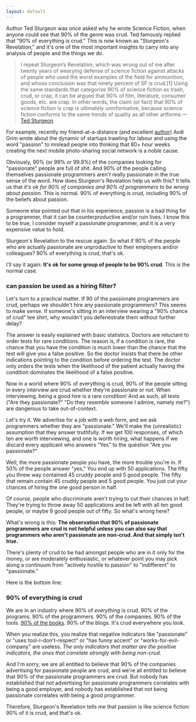 ```yaml
---
layout: default
---
```


Author Ted Sturgeon was once asked why he wrote Science Fiction, when anyone could see that 90% of the genre was crud. Ted famously replied that "90% of everything is crud." This is now known as "Sturgeon's Revelation," and it's one of the most important insights to carry into any analysis of people and the things we do.

> I repeat Sturgeon’s Revelation, which was wrung out of me after twenty years of wearying defense of science fiction against attacks of people who used the worst examples of the field for ammunition, and whose conclusion was that ninety percent of SF is crud.[1]
> Using the same standards that categorize 90% of science fiction as trash, crud, or crap, it can be argued that 90% of film, literature, consumer goods, etc. are crap. In other words, the claim (or fact) that 90% of science fiction is crap is ultimately uninformative, because science fiction conforms to the same trends of quality as all other artforms.—[Ted Sturgeon](https://en.wikipedia.org/wiki/Sturgeon's_Law)

For example, recently my friend-at-a-distance (and excellent [author](https://shiprise.dpdcart.com)) Avdi Grim wrote about the dynamic of startups trawling for labour and using the word "passion" to mislead people into thinking that 80+ hour weeks creating the next mobile photo-sharing social network is a noble cause.

Obviously, 90% (or 99% or 99.9%) of the companies looking for "passionate" people are full of shit. And 90% of the people calling themselves passionate programmers aren't really passionate in the true sense of the word. How does Sturgeon's Revelation help us with this? It tells us that *it's ok for 90% of companies and 90% of programmers to be wrong about passion*. This is normal. 90% of everything is crud, including 90% of the beliefs about passion.

Someone else pointed out that in his experience, passion is a bad thing for a programmer, that it can be counterproductive and/or ruin lives. I know this to be true, I consider myself a passionate programmer, and it is a very expensive value to hold.

Sturgeon's Revelation to the rescue again: So what if 90% of the people who are actually passionate are unproductive to their employers and/or colleagues? 90% of everything is crud, that's ok.

I'll say it again: **It's ok for some group of people to be 90% crud**. This is the normal case.

### can passion be used as a hiring filter?

Let's turn to a practical matter. If 90 of the passionate programmers are crud, perhaps we shouldn't hire any passionate programmers? This seems to make sense. If someone's sitting in an interview wearing a "90% chance of crud" tee shirt, why wouldn't you defenestrate them without further delay?

The answer is easily explained with basic statistics. Doctors are reluctant to order tests for rare conditions. The reason is, if a condition is rare, the chance that you have the condition is much lower than the chance that the test will give you a false positive. So the doctor insists that there be other indications pointing to the condition before ordering the test. The doctor only orders the tests when the likelihood of the patient actually having the condition dominates the likelihood of a false positive.

Now in a world where 90% of everything is crud, 90% of the people sitting in every interview are crud whether they're passionate or not. When interviewing, being a good hire is a rare condition! And as such, all tests ("Are they passionate?" "Do they resemble someone I admire, namely me?") are dangerous to take out-of-context.

Let's try it. We advertise for a job with a web form, and we ask programmers whether they are "passionate." We'll make the (unrealistic) assumption that they answer truthfully. If we get 100 responses, of which ten are worth interviewing, and one is worth hiring, what happens if we discard every applicant who answers "Yes" to the question "Are you passionate?"

Well, the more passionate people you have, the more trouble you're in. If 50% of the people answer "yes," You end up with 50 applications. The fifty you threw way contained 45 cruddy people and 5 good people. The fifty that remain contain 45 cruddy people and 5 good people. You just cut your chances of hiring the one good person in half.

Of course, people who discriminate aren't trying to cut their chances in half. They're trying to throw away 50 applications and be left with all ten good people, or maybe 9 good people out of fifty. So what's wrong here?

What's wrong is this: **The observation that 90% of passionate programmers are crud is not helpful unless you can also say that programmers who aren't passionate are non-crud. And that simply isn't true.**

There's plenty of crud to be had amongst people who are in it only for the money, or are moderately enthusiastic, or whatever point you may pick along a continuum from "actively hostile to passion" to "indifferent" to "passionate."

Here is the bottom line:

### 90% of everything is crud

We are in an industry where 90% of *everything* is crud. 90% of the programs. 90% of the programmers. 90% of the companies. 90% of the tools. [90% of the books](https://leanpub.com/u/raganwald). 90% of the blogs. It's crud everywhere you look.

When you realize this, you realize that negative indicators like "passionate" or "uses tool-I-don't-respect" or "has funny accent" or "works-for-evil-company" are useless. *The only indicators that matter are the positive indicators, the ones that correlate strongly with being non-crud.*

And I'm sorry, we are all entitled to believe that 90% of the companies advertising for passionate people are crud, and we're all entitled to believe that 90% of the passionate programmers are crud. But nobody has established that not advertising for passionate programmers correlates with being a good employer, and nobody has established that not being passionate correlates with being a good programmer.

Therefore, Sturgeon's Revelation tells me that passion is like science fiction: 90% of it is crud, and that's ok.